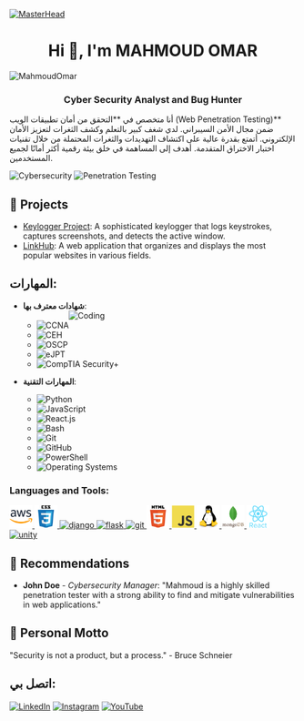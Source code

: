 [![MasterHead](https://firebasestorage.googleapis.com/v0/b/flexi-coding.appspot.com/o/dempgi7-520f8d5f-63d4-4453-8822-dbc149ae27f8.gif?alt=media&token=91c0c7b2-93c3-4029-b011-1a8703c5730d)](https://rishavchanda.io)
<h1 align="center">Hi 👋, I'm MAHMOUD OMAR</h1>
<p align="left"> <img src="https://komarev.com/ghpvc/?username=MahmoudOmar&label=Profile%20views&color=0e75b6&style=flat" alt="MahmoudOmar" /> </p>

<h3 align="center">Cyber Security Analyst and Bug Hunter</h3>

<p align="left">أنا متخصص في **التحقق من أمان تطبيقات الويب (Web Penetration Testing)** ضمن مجال الأمن السيبراني. لدي شغف كبير بالتعلم وكشف الثغرات لتعزيز الأمان الإلكتروني. أتمتع بقدرة عالية على اكتشاف التهديدات والثغرات المحتملة من خلال تقنيات اختبار الاختراق المتقدمة. أهدف إلى المساهمة في خلق بيئة رقمية أكثر أمانًا لجميع المستخدمين.</p>

![Cybersecurity](https://img.shields.io/badge/Cybersecurity-%E2%9C%94-brightgreen)
![Penetration Testing](https://img.shields.io/badge/Penetration%20Testing-%E2%9C%94-blue)

## 🚀 Projects
- [Keylogger Project](https://github.com/MAHMOUDOMAR01/keylogger): A sophisticated keylogger that logs keystrokes, captures screenshots, and detects the active window.
- [LinkHub](https://github.com/YourUsername/LinkHub): A web application that organizes and displays the most popular websites in various fields.


## المهارات:
- **شهادات معترف بها**:
  <img align="right" alt="Coding" width="400" src="https://cdn.dribbble.com/users/1162077/screenshots/3848914/programmer.gif">
  - ![CCNA](https://img.shields.io/badge/CCNA-blue)
  - ![CEH](https://img.shields.io/badge/CEH-red)
  - ![OSCP](https://img.shields.io/badge/OSCP-green)
  - ![eJPT](https://img.shields.io/badge/eJPT-orange)
  - ![CompTIA Security+](https://img.shields.io/badge/CompTIA%20Security%2B%2B-yellow)

- **المهارات التقنية**:
  - ![Python](https://img.shields.io/badge/Python-3.8-blue)
  - ![JavaScript](https://img.shields.io/badge/JavaScript-ES6-yellow)
  - ![React.js](https://img.shields.io/badge/React.js-16.8-blue)
  - ![Bash](https://img.shields.io/badge/Bash-%E2%9C%94-green)
  - ![Git](https://img.shields.io/badge/Git-%E2%9C%94-black)
  - ![GitHub](https://img.shields.io/badge/GitHub-%E2%9C%94-gray)
  - ![PowerShell](https://img.shields.io/badge/PowerShell-%E2%9C%94-blue)
  - ![Operating Systems](https://img.shields.io/badge/Operating%20Systems-%E2%9C%94-darkblue)

<h3 align="left">Languages and Tools:</h3>
<p align="left">
  <a href="https://aws.amazon.com" target="_blank" rel="noreferrer"> <img src="https://raw.githubusercontent.com/devicons/devicon/master/icons/amazonwebservices/amazonwebservices-original-wordmark.svg" alt="aws" width="40" height="40"/> </a>
  <a href="https://www.w3schools.com/css/" target="_blank" rel="noreferrer"> <img src="https://raw.githubusercontent.com/devicons/devicon/master/icons/css3/css3-original-wordmark.svg" alt="css3" width="40" height="40"/> </a>
  <a href="https://www.djangoproject.com/" target="_blank" rel="noreferrer"> <img src="https://cdn.worldvectorlogo.com/logos/django.svg" alt="django" width="40" height="40"/> </a>
  <a href="https://flask.palletsprojects.com/" target="_blank" rel="noreferrer"> <img src="https://www.vectorlogo.zone/logos/pocoo_flask/pocoo_flask-icon.svg" alt="flask" width="40" height="40"/> </a>
  <a href="https://git-scm.com/" target="_blank" rel="noreferrer"> <img src="https://www.vectorlogo.zone/logos/git-scm/git-scm-icon.svg" alt="git" width="40" height="40"/> </a>
  <a href="https://www.w3.org/html/" target="_blank" rel="noreferrer"> <img src="https://raw.githubusercontent.com/devicons/devicon/master/icons/html5/html5-original-wordmark.svg" alt="html5" width="40" height="40"/> </a>
  <a href="https://developer.mozilla.org/en-US/docs/Web/JavaScript" target="_blank" rel="noreferrer"> <img src="https://raw.githubusercontent.com/devicons/devicon/master/icons/javascript/javascript-original.svg" alt="javascript" width="40" height="40"/> </a>
  <a href="https://www.linux.org/" target="_blank" rel="noreferrer"> <img src="https://raw.githubusercontent.com/devicons/devicon/master/icons/linux/linux-original.svg" alt="linux" width="40" height="40"/> </a>
  <a href="https://www.mongodb.com/" target="_blank" rel="noreferrer"> <img src="https://raw.githubusercontent.com/devicons/devicon/master/icons/mongodb/mongodb-original-wordmark.svg" alt="mongodb" width="40" height="40"/> </a>
  <a href="https://reactjs.org/" target="_blank" rel="noreferrer"> <img src="https://raw.githubusercontent.com/devicons/devicon/master/icons/react/react-original-wordmark.svg" alt="react" width="40" height="40"/> </a>
  <a href="https://unity.com/" target="_blank" rel="noreferrer"> <img src="https://www.vectorlogo.zone/logos/unity3d/unity3d-icon.svg" alt="unity" width="40" height="40"/> </a>
</p>

## 💬 Recommendations
- **John Doe** - _Cybersecurity Manager_: "Mahmoud is a highly skilled penetration tester with a strong ability to find and mitigate vulnerabilities in web applications."

## 🌟 Personal Motto
"Security is not a product, but a process." - Bruce Schneier

## اتصل بي:
<a href="https://www.linkedin.com/in/mahmoud-omar-8889b62b4/" target="_blank"><img align="center" src="https://raw.githubusercontent.com/rahuldkjain/github-profile-readme-generator/master/src/images/icons/Social/linked-in-alt.svg" alt="LinkedIn" height="30" width="40" /></a>
<a href="https://www.instagram.com/mahmoud.omar0/" target="_blank"><img align="center" src="https://raw.githubusercontent.com/rahuldkjain/github-profile-readme-generator/master/src/images/icons/Social/instagram.svg" alt="Instagram" height="30" width="40" /></a>
<a href="https://www.youtube.com/@mahmoudomar5780" target="_blank"><img align="center" src="https://raw.githubusercontent.com/rahuldkjain/github-profile-readme-generator/master/src/images/icons/Social/youtube.svg" alt="YouTube" height="30" width="40" /></a>

##


